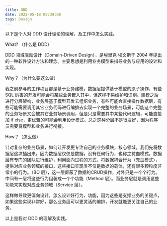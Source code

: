 ```yaml
---
title: DDD
date: 2022-05-18 09:34:08
tags: Design
---
```


以下是个人对 DDD 设计理论的理解，及工作中怎么实践。



What? （什么是 DDD）

DDD 领域驱动设计（Domain-Driven Design），是埃里克·埃文斯于 2004 年提出的一种软件设计方法和理念。主要思想是利用业务模型来指导业务与应用的设计和实现。



Why？（为什么要这么做）

我之前参与的工作项目都是基于业务建模，数据层提供基于模型的原子操作，有些 SQL 厉害的开发可能会将某些业务嵌入其中，但这样不易维护和识别。建模之后进行分层架构，业务层基于模型开发去组织业务，有些可能会直接操作数据层，有些可能需要调用其它业务代码进行编排去实现一个完整的业务场景，可能这个完整的业务场景又会被其它业务场景调用，但是只是需要其中某些代码逻辑，可能直接加 if else，更优雅的可能会利用设计模式。总之这种分层不是很友好，因为程序员需要将模型和业务进行衔接。



How？（怎么做）

针对复杂的业务场景，如何让开发更专注自己的业务模块，核心领域。我们先将数据层这块抽出来，因为数据层仅仅是数据，没有任何行为，也称之贫血模式。数据层有专门的团队进行维护，利用面向过程的方式，将数据耦合行为（充血模式），提供对应业务领域的接口，这些接口实现类不仅是数据的载体，还有很多颗粒度非常小的行为。（BO 层），这一层屏蔽了数据的CRUD操作，对外只是一个个行为。中间有一层将这些行为组装成一个个功能（Method 层）。而业务层就是调用这些功能来实现对应业务领域（Service 层）。



这样做导致更偏向设计，怎么设计好行为，功能，因为这些是支撑业务的关键点，如果这些实现非常好，那么业务层可以更灵活的编排，开发就能更关注自己的业务。



以上是我对 DDD 的理解及实践。

